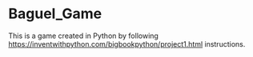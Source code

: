 # Baguel_Game
This is a game created in Python by following https://inventwithpython.com/bigbookpython/project1.html instructions.
